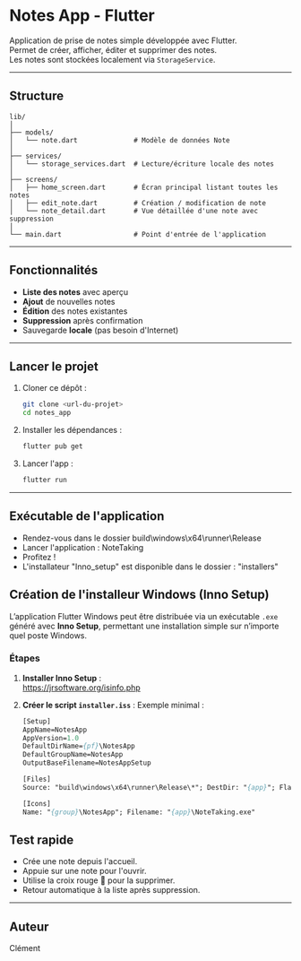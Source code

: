 # Notes App - Flutter

Application de prise de notes simple développée avec Flutter.  
Permet de créer, afficher, éditer et supprimer des notes.  
Les notes sont stockées localement via `StorageService`.

---

## Structure

```
lib/
│
├── models/
│   └── note.dart              # Modèle de données Note
│
├── services/
│   └── storage_services.dart  # Lecture/écriture locale des notes
│
├── screens/
│   ├── home_screen.dart       # Écran principal listant toutes les notes
│   ├── edit_note.dart         # Création / modification de note
│   └── note_detail.dart       # Vue détaillée d'une note avec suppression
│
└── main.dart                  # Point d'entrée de l'application
```

---

## Fonctionnalités

- **Liste des notes** avec aperçu
- **Ajout** de nouvelles notes
- **Édition** des notes existantes
- **Suppression** après confirmation
-  Sauvegarde **locale** (pas besoin d'Internet)

---

## Lancer le projet

1. Cloner ce dépôt :
   ```bash
   git clone <url-du-projet>
   cd notes_app
   ```

2. Installer les dépendances :
   ```bash
   flutter pub get
   ```

3. Lancer l'app :
   ```bash
   flutter run
   ```

---

## Exécutable de l'application

- Rendez-vous dans le dossier build\windows\x64\runner\Release 
- Lancer l'application : NoteTaking 
- Profitez !
- L'installateur  "Inno_setup" est     disponible dans le dossier : "installers"

## Création de l'installeur Windows (Inno Setup)

L’application Flutter Windows peut être distribuée via un exécutable `.exe` généré avec **Inno Setup**, permettant une installation simple sur n’importe quel poste Windows.

### Étapes

1. **Installer Inno Setup** :  
   https://jrsoftware.org/isinfo.php

2. **Créer le script `installer.iss`** :
   Exemple minimal :

   ```pascal
   [Setup]
   AppName=NotesApp
   AppVersion=1.0
   DefaultDirName={pf}\NotesApp
   DefaultGroupName=NotesApp
   OutputBaseFilename=NotesAppSetup

   [Files]
   Source: "build\windows\x64\runner\Release\*"; DestDir: "{app}"; Flags: recursesubdirs

   [Icons]
   Name: "{group}\NotesApp"; Filename: "{app}\NoteTaking.exe"

## Test rapide

- Crée une note depuis l'accueil.
- Appuie sur une note pour l'ouvrir.
- Utilise la croix rouge 🔴 pour la supprimer.
- Retour automatique à la liste après suppression.

---

## Auteur

Clément
